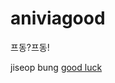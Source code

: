 aniviagood
==========

프동?프동!
<html>
<head>
jiseop bung
</head>
<body> <a href="http://www.redtube.com/" target="_blank">good luck</a> </body>
</html>
